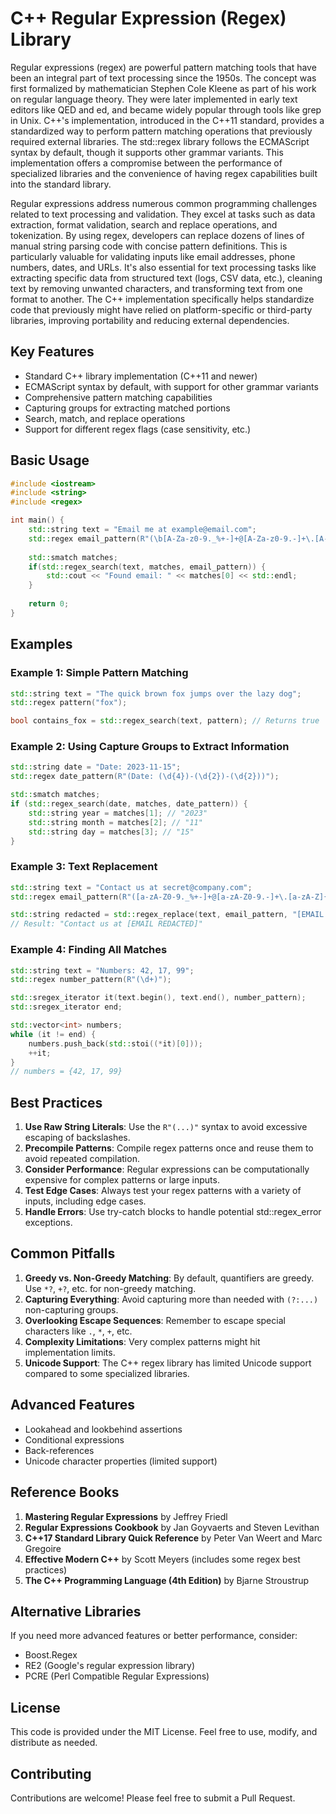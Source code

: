 # C++ Regular Expression (Regex) Library

Regular expressions (regex) are powerful pattern matching tools that have been an integral part of text processing since the
1950s. The concept was first formalized by mathematician Stephen Cole Kleene as part of his work on regular language theory.
They were later implemented in early text editors like QED and ed, and became widely popular through tools like grep in Unix.
C++'s implementation, introduced in the C++11 standard, provides a standardized way to perform pattern matching operations that
previously required external libraries. The std::regex library follows the ECMAScript syntax by default, though it supports
other grammar variants. This implementation offers a compromise between the performance of specialized libraries and the
convenience of having regex capabilities built into the standard library.

Regular expressions address numerous common programming challenges related to text processing and validation. They excel at tasks
such as data extraction, format validation, search and replace operations, and tokenization. By using regex, developers can
replace dozens of lines of manual string parsing code with concise pattern definitions. This is particularly valuable for
validating inputs like email addresses, phone numbers, dates, and URLs. It's also essential for text processing tasks like
extracting specific data from structured text (logs, CSV data, etc.), cleaning text by removing unwanted characters, and
transforming text from one format to another. The C++ implementation specifically helps standardize code that previously might
have relied on platform-specific or third-party libraries, improving portability and reducing external dependencies.

## Key Features

- Standard C++ library implementation (C++11 and newer)
- ECMAScript syntax by default, with support for other grammar variants
- Comprehensive pattern matching capabilities
- Capturing groups for extracting matched portions
- Search, match, and replace operations
- Support for different regex flags (case sensitivity, etc.)

## Basic Usage

```cpp
#include <iostream>
#include <string>
#include <regex>

int main() {
    std::string text = "Email me at example@email.com";
    std::regex email_pattern(R"(\b[A-Za-z0-9._%+-]+@[A-Za-z0-9.-]+\.[A-Za-z]{2,}\b)");
    
    std::smatch matches;
    if(std::regex_search(text, matches, email_pattern)) {
        std::cout << "Found email: " << matches[0] << std::endl;
    }
    
    return 0;
}
```

## Examples

### Example 1: Simple Pattern Matching

```cpp
std::string text = "The quick brown fox jumps over the lazy dog";
std::regex pattern("fox");

bool contains_fox = std::regex_search(text, pattern); // Returns true
```

### Example 2: Using Capture Groups to Extract Information

```cpp
std::string date = "Date: 2023-11-15";
std::regex date_pattern(R"(Date: (\d{4})-(\d{2})-(\d{2}))");

std::smatch matches;
if (std::regex_search(date, matches, date_pattern)) {
    std::string year = matches[1]; // "2023"
    std::string month = matches[2]; // "11"
    std::string day = matches[3]; // "15"
}
```

### Example 3: Text Replacement

```cpp
std::string text = "Contact us at secret@company.com";
std::regex email_pattern(R"([a-zA-Z0-9._%+-]+@[a-zA-Z0-9.-]+\.[a-zA-Z]{2,})");

std::string redacted = std::regex_replace(text, email_pattern, "[EMAIL REDACTED]");
// Result: "Contact us at [EMAIL REDACTED]"
```

### Example 4: Finding All Matches

```cpp
std::string text = "Numbers: 42, 17, 99";
std::regex number_pattern(R"(\d+)");

std::sregex_iterator it(text.begin(), text.end(), number_pattern);
std::sregex_iterator end;

std::vector<int> numbers;
while (it != end) {
    numbers.push_back(std::stoi((*it)[0]));
    ++it;
}
// numbers = {42, 17, 99}
```

## Best Practices

1. **Use Raw String Literals**: Use the `R"(...)"` syntax to avoid excessive escaping of backslashes.
2. **Precompile Patterns**: Compile regex patterns once and reuse them to avoid repeated compilation.
3. **Consider Performance**: Regular expressions can be computationally expensive for complex patterns or large inputs.
4. **Test Edge Cases**: Always test your regex patterns with a variety of inputs, including edge cases.
5. **Handle Errors**: Use try-catch blocks to handle potential std::regex_error exceptions.

## Common Pitfalls

1. **Greedy vs. Non-Greedy Matching**: By default, quantifiers are greedy. Use `*?`, `+?`, etc. for non-greedy matching.
2. **Capturing Everything**: Avoid capturing more than needed with `(?:...)` non-capturing groups.
3. **Overlooking Escape Sequences**: Remember to escape special characters like `.`, `*`, `+`, etc.
4. **Complexity Limitations**: Very complex patterns might hit implementation limits.
5. **Unicode Support**: The C++ regex library has limited Unicode support compared to some specialized libraries.

## Advanced Features

- Lookahead and lookbehind assertions
- Conditional expressions
- Back-references
- Unicode character properties (limited support)

## Reference Books

1. **Mastering Regular Expressions** by Jeffrey Friedl
2. **Regular Expressions Cookbook** by Jan Goyvaerts and Steven Levithan
3. **C++17 Standard Library Quick Reference** by Peter Van Weert and Marc Gregoire
4. **Effective Modern C++** by Scott Meyers (includes some regex best practices)
5. **The C++ Programming Language (4th Edition)** by Bjarne Stroustrup

## Alternative Libraries

If you need more advanced features or better performance, consider:
- Boost.Regex
- RE2 (Google's regular expression library)
- PCRE (Perl Compatible Regular Expressions)

## License
This code is provided under the MIT License. Feel free to use, modify, and distribute as needed.

## Contributing
Contributions are welcome! Please feel free to submit a Pull Request.
